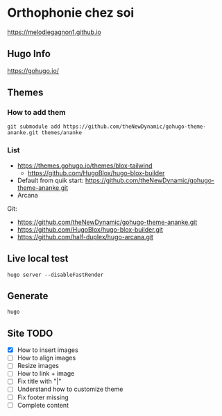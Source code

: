 # Orthophonie chez soi

https://melodiegagnon1.github.io

## Hugo Info

https://gohugo.io/

## Themes

### How to add them

`git submodule add https://github.com/theNewDynamic/gohugo-theme-ananke.git themes/ananke`

### List

* https://themes.gohugo.io/themes/blox-tailwind
  * https://github.com/HugoBlox/hugo-blox-builder
* Default from quik start: https://github.com/theNewDynamic/gohugo-theme-ananke.git
* Arcana

Git:
* https://github.com/theNewDynamic/gohugo-theme-ananke.git
* https://github.com/HugoBlox/hugo-blox-builder.git
* https://github.com/half-duplex/hugo-arcana.git

## Live local test

`hugo server --disableFastRender`

## Generate

`hugo`

## Site TODO

* [x] How to insert images
* [ ] How to align images
* [ ] Resize images
* [ ] How to link + image
* [ ] Fix title with "|"
* [ ] Understand how to customize theme
* [ ] Fix footer missing
* [ ] Complete content
